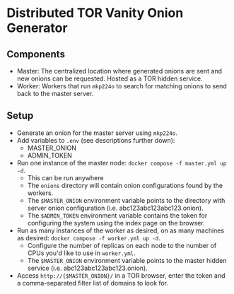 # Distributed TOR Vanity Onion Generator

## Components
- Master: The centralized location where generated onions are sent and new onions can be requested. Hosted as a TOR hidden service.
- Worker: Workers that run `mkp224o` to search for matching onions to send back to the master server.

## Setup
- Generate an onion for the master server using `mkp224o`.
- Add variables to `.env` (see descriptions further down):
    - MASTER_ONION
    - ADMIN_TOKEN
- Run one instance of the master node: `docker compose -f master.yml up -d`.
    - This can be run anywhere
    - The `onions` directory will contain onion configurations found by the workers.
    - The `$MASTER_ONION` environment variable points to the directory with server onion configuration (i.e. abc123abc123abc123.onion).
    - The `$ADMIN_TOKEN` environment variable contains the token for configuring the system using the index page on the browser.
- Run as many instances of the worker as desired, on as many machines as desired: `docker compose -f worker.yml up -d`.
    - Configure the number of replicas on each node to the number of CPUs you'd like to use in `worker.yml`.
    - The `$MASTER_ONION` environment variable points to the master hidden service (i.e. abc123abc123abc123.onion).
- Access `http://{$MASTER_ONION}/` in a TOR browser, enter the token and a comma-separated filter list of domains to look for.
